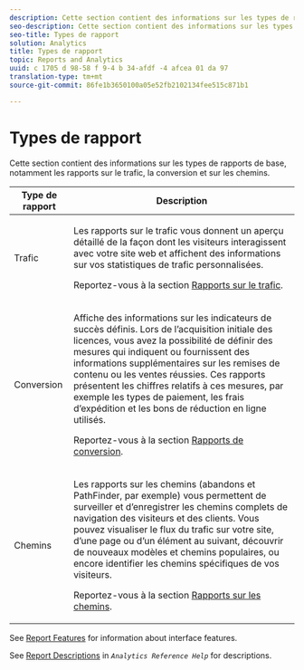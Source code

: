```yaml
---
description: Cette section contient des informations sur les types de rapports de base, notamment les rapports sur le trafic, la conversion et sur les chemins.
seo-description: Cette section contient des informations sur les types de rapports de base, notamment les rapports sur le trafic, la conversion et sur les chemins.
seo-title: Types de rapport
solution: Analytics
title: Types de rapport
topic: Reports and Analytics
uuid: c 1705 d 98-58 f 9-4 b 34-afdf -4 afcea 01 da 97
translation-type: tm+mt
source-git-commit: 86fe1b3650100a05e52fb2102134fee515c871b1

---
```



# Types de rapport

Cette section contient des informations sur les types de rapports de base, notamment les rapports sur le trafic, la conversion et sur les chemins.

<table id="table_C167C2A2EA4742E9B14DA4F90C6FCEE2"> 
 <thead> 
  <tr> 
   <th colname="col1" class="entry"> Type de rapport </th> 
   <th colname="col2" class="entry"> Description </th> 
  </tr> 
 </thead>
 <tbody> 
  <tr> 
   <td colname="col1"> Trafic </td> 
   <td colname="col2"> <p>Les rapports sur le trafic vous donnent un aperçu détaillé de la façon dont les visiteurs interagissent avec votre site web et affichent des informations sur vos statistiques de trafic personnalisées. </p> <p>Reportez-vous à la section <a href="https://marketing.adobe.com/resources/help/en_US/reference/index.html?f=reports_traffic" format="https" scope="external">Rapports sur le trafic</a>. </p> </td> 
  </tr> 
  <tr> 
   <td colname="col1"> Conversion </td> 
   <td colname="col2"> <p>Affiche des informations sur les indicateurs de succès définis. Lors de l’acquisition initiale des licences, vous avez la possibilité de définir des mesures qui indiquent ou fournissent des informations supplémentaires sur les remises de contenu ou les ventes réussies. Ces rapports présentent les chiffres relatifs à ces mesures, par exemple les types de paiement, les frais d’expédition et les bons de réduction en ligne utilisés. </p> <p>Reportez-vous à la section <a href="https://marketing.adobe.com/resources/help/en_US/reference/index.html?f=reports_conversion" format="https" scope="external">Rapports de conversion</a>. </p> </td> 
  </tr> 
  <tr> 
   <td colname="col1"> Chemins </td> 
   <td colname="col2"> <p>Les rapports sur les chemins (abandons et PathFinder, par exemple) vous permettent de surveiller et d’enregistrer les chemins complets de navigation des visiteurs et des clients. Vous pouvez visualiser le flux du trafic sur votre site, d’une page ou d’un élément au suivant, découvrir de nouveaux modèles et chemins populaires, ou encore identifier les chemins spécifiques de vos visiteurs. </p> <p>Reportez-vous à la section <a href="https://marketing.adobe.com/resources/help/en_US/reference/index.html?f=reports_paths" format="https" scope="external">Rapports sur les chemins</a>. </p> </td> 
  </tr> 
 </tbody> 
</table>

See [Report Features](../../analyze/reports-analytics/overview/report-overview.md#concept_AEA3BBC8167040198E0FECEAB2E0A677) for information about interface features.

See [Report Descriptions](https://marketing.adobe.com/resources/help/en_US/reference/index.html?f=reports_descriptions) in *`Analytics Reference Help`* for descriptions.
